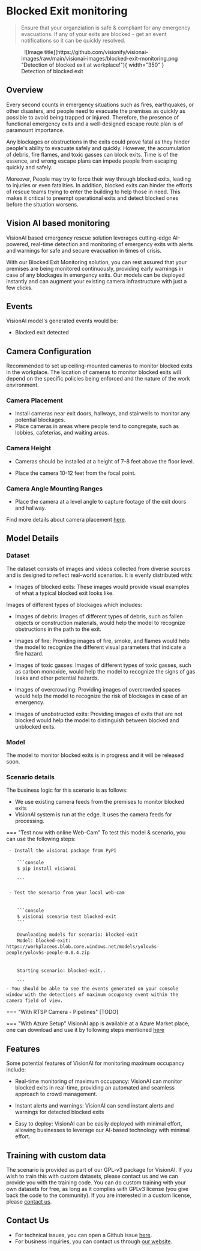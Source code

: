 # Blocked Exit monitoring

> Ensure that your organziation is safe & compliant for any emergency evacuations. If any of your exits are blocked - get an event notifications so it can be quickly resolved.

<figure markdown>
  ![Image title](https://github.com/visionify/visionai-images/raw/main/visionai-images/blocked-exit-monitoring.png "Detection of blocked exit at workplace!"){ width="350" }<figcaption>Detection of blocked exit</figcaption>
</figure>

## Overview

Every second counts in emergency situations such as fires, earthquakes, or other disasters, and people need to evacuate the premises as quickly as possible to avoid being trapped or injured. Therefore, the presence of functional emergency exits and a well-designed escape route plan is of paramount importance. 

Any blockages or obstructions in the exits could prove fatal as they hinder people's ability to evacuate safely and quickly. However, the accumulation of debris, fire flames, and toxic gasses can block exits. Time is of the essence, and wrong escape plans can impede people from escaping quickly and safely. 

Moreover, People may try to force their way through blocked exits, leading to injuries or even fatalities. In addition, blocked exits can hinder the efforts of rescue teams trying to enter the building to help those in need. This makes it critical to preempt operational exits and detect blocked ones before the situation worsens.

## Vision AI based monitoring
VisionAI based emergency rescue solution leverages cutting-edge AI-powered, real-time detection and monitoring of emergency exits with alerts and warnings for safe and secure evacuation in times of crisis. 

With our Blocked Exit Monitoring solution, you can rest assured that your premises are being monitored continuously, providing early warnings in case of any blockages in emergency exits. Our models can be deployed instantly and can augment your existing camera infrastructure with just a few clicks.
    
## Events
VisionAI model's generated events would be:

- Blocked exit detected

## Camera Configuration

Recommended to set up ceiling-mounted cameras to monitor blocked exits in the workplace. The location of cameras to monitor blocked exits will depend on the specific policies being enforced and the nature of the work environment.

### Camera Placement
- Install cameras near exit doors, hallways, and stairwells to monitor any potential blockages.
- Place cameras in areas where people tend to congregate, such as lobbies, cafeterias, and waiting areas.

### Camera Height
- Cameras should be installed at a height of 7-8 feet above the floor level.

- Place the camera 10-12 feet from the focal point.

### Camera Angle Mounting Ranges
- Place the camera at a level angle to capture footage of the exit doors and hallway.


Find more details about camera placement [here](../overview/cameras.md).


## Model Details

### Dataset
The dataset consists of images and videos collected from diverse sources and is designed to reflect real-world scenarios. It is evenly distributed with:


- Images of blocked exits: These images would provide visual examples of what a typical blocked exit looks like.

Images of different types of blockages which includes: 

* Images of debris: Images of different types of debris, such as fallen objects or construction materials, would help the model to recognize obstructions in the path to the exit.

* Images of fire: Providing images of fire, smoke, and flames would help the model to recognize the different visual parameters that indicate a fire hazard.

* Images of toxic gasses: Images of different types of toxic gasses, such as carbon monoxide, would help the model to recognize the signs of gas leaks and other potential hazards.

* Images of overcrowding: Providing images of overcrowded spaces would help the model to recognize the risk of blockages in case of an emergency.

* Images of unobstructed exits: Providing images of exits that are not blocked would help the model to distinguish between blocked and unblocked exits.
   

### Model
The model to monitor blocked exits is in progress and it will be released soon.

### Scenario details
The business logic for this scenario is as follows:
- We use existing camera feeds from the premises to monitor blocked exits
- VisionAI system is run at the edge. It uses the camera feeds for processing.

=== "Test now with online Web-Cam"
     To test this model & scenario, you can use the following steps:

     - Install the visionai package from PyPI
     
        ```console
        $ pip install visionai
        
        ```
     
     - Test the scenario from your local web-cam
     

        ```console
        $ visionai scenario test blocked-exit
        ```

        Downloading models for scenario: blocked-exit
        Model: blocked-exit: https://workplaceos.blob.core.windows.net/models/yolov5s-people/yolov5s-people-0.0.4.zip
        

        Starting scenario: blocked-exit..

        ```
    - You should be able to see the events generated on your console window with the detections of maximum occupancy event within the camera field of view.

=== "With RTSP Camera - Pipelines"
     [TODO]
 
=== "With Azure Setup"
     VisionAI app is available at a Azure Market place, one can download and use it by following steps mentioned [here](../overview/azure-managed-app.md)

## Features

Some potential features of VisionAI for monitoring maximum occupancy include:

- Real-time monitoring of maximum occupancy: VisionAI can monitor blocked exits in real-time, providing an automated and seamless approach to crowd management.

- Instant alerts and warnings: VisionAI can send instant alerts and warnings for detected blocked exits

- Easy to deploy: VisionAI can be easily deployed with minimal effort, allowing businesses to leverage our AI-based technology with minimal effort.


## Training with custom data

The scenario is provided as part of our GPL-v3 package for VisionAI. If you wish to train this with custom datasets, please contact us and we can provide you with the training code. You can do custom training with your own datasets for free, as long as it complies with GPLv3 license (you give back the code to the community). If you are interested in a custom license, please [contact us](../company/contact.md).


## Contact Us

- For technical issues, you can open a Github issue [here](https://github.com/visionify/visionai).
- For business inquiries, you can contact us through [our website](https://visionify.ai/contact).